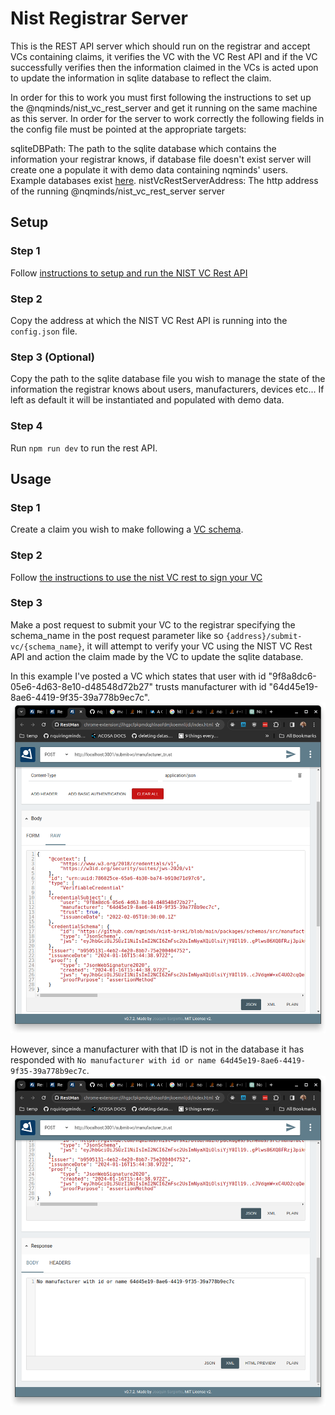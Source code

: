 # Nist Registrar Server

This is the REST API server which should run on the registrar and accept VCs containing claims, it verifies the VC with the VC Rest API and if the VC successfully verifies then the information claimed in the VCs is acted upon to update the information in sqlite database to reflect the claim.

In order for this to work you must first following the instructions to set up the @nqminds/nist_vc_rest_server and get it running on the same machine as this server. In order for the server to work correctly the following fields in the config file must be pointed at the appropriate targets:

sqliteDBPath: The path to the sqlite database which contains the information your registrar knows, if database file doesn't exist server will create one a populate it with demo data containing nqminds' users. Example databases exist [here](https://github.com/nqminds/nist-brski/tree/nist_policy_rust_library/packages/nist_policy/tests).
nistVcRestServerAddress: The http address of the running @nqminds/nist_vc_rest_server server

## Setup

### Step 1
Follow [instructions to setup and run the NIST VC Rest API](../nist_vc_rest_server/README.md)

### Step 2
Copy the address at which the NIST VC Rest API is running into the `config.json` file.

### Step 3 (Optional)
Copy the path to the sqlite database file you wish to manage the state of the information the registrar knows about users, manufacturers, devices etc... If left as default it will be instantiated and populated with demo data.

### Step 4
Run `npm run dev` to run the rest API.

## Usage

### Step 1
Create a claim you wish to make following a [VC schema](../schemas/README.md).

### Step 2
Follow [the instructions to use the nist VC rest to sign your VC](../nist_vc_rest_server/README.md)

### Step 3
Make a post request to submit your VC to the registrar specifying the schema_name in the post request parameter like so `{address}/submit-vc/{schema_name}`, it will attempt to verify your VC using the NIST VC Rest API and action the claim made by the VC to update the sqlite database.

In this example I've posted a VC which states that user with id "9f8a8dc6-05e6-4d63-8e10-d48548d72b27" trusts manufacturer with id "64d45e19-8ae6-4419-9f35-39a778b9ec7c".
![Alt text](submit_VC.png)

However, since a manufacturer with that ID is not in the database it has responded with `No manufacturer with id or name 64d45e19-8ae6-4419-9f35-39a778b9ec7c`.
![Alt text](no_manufacturer_response.png)
